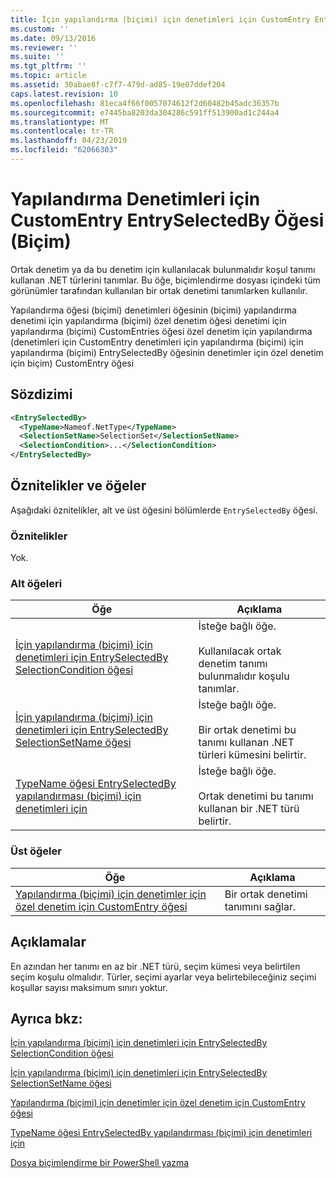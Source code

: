 ```yaml
---
title: İçin yapılandırma (biçimi) için denetimleri için CustomEntry EntrySelectedBy öğesi | Microsoft Docs
ms.custom: ''
ms.date: 09/13/2016
ms.reviewer: ''
ms.suite: ''
ms.tgt_pltfrm: ''
ms.topic: article
ms.assetid: 30abae8f-c7f7-479d-ad85-19e07ddef204
caps.latest.revision: 10
ms.openlocfilehash: 81eca4f66f0057074612f2d60482b45adc36357b
ms.sourcegitcommit: e7445ba8203da304286c591ff513900ad1c244a4
ms.translationtype: MT
ms.contentlocale: tr-TR
ms.lasthandoff: 04/23/2019
ms.locfileid: "62066303"
---
```

# <a name="entryselectedby-element-for-customentry-for-controls-for-configuration-format"></a>Yapılandırma Denetimleri için CustomEntry EntrySelectedBy Öğesi (Biçim)

Ortak denetim ya da bu denetim için kullanılacak bulunmalıdır koşul tanımı kullanan .NET türlerini tanımlar. Bu öğe, biçimlendirme dosyası içindeki tüm görünümler tarafından kullanılan bir ortak denetimi tanımlarken kullanılır.

Yapılandırma öğesi (biçimi) denetimleri öğesinin (biçimi) yapılandırma denetimi için yapılandırma (biçimi) özel denetim öğesi denetimi için yapılandırma (biçimi) CustomEntries öğesi özel denetim için yapılandırma (denetimleri için CustomEntry denetimleri için yapılandırma (biçimi) için yapılandırma (biçimi) EntrySelectedBy öğesinin denetimler için özel denetim için biçim) CustomEntry öğesi

## <a name="syntax"></a>Sözdizimi

```xml
<EntrySelectedBy>
  <TypeName>Nameof.NetType</TypeName>
  <SelectionSetName>SelectionSet</SelectionSetName>
  <SelectionCondition>...</SelectionCondition>
</EntrySelectedBy>
```

## <a name="attributes-and-elements"></a>Öznitelikler ve öğeler

Aşağıdaki öznitelikler, alt ve üst öğesini bölümlerde `EntrySelectedBy` öğesi.

### <a name="attributes"></a>Öznitelikler

Yok.

### <a name="child-elements"></a>Alt öğeleri

|Öğe|Açıklama|
|-------------|-----------------|
|[İçin yapılandırma (biçimi) için denetimleri için EntrySelectedBy SelectionCondition öğesi](./selectioncondition-element-for-entryselectedby-for-controls-for-configuration-format.md)|İsteğe bağlı öğe.<br /><br /> Kullanılacak ortak denetim tanımı bulunmalıdır koşulu tanımlar.|
|[İçin yapılandırma (biçimi) için denetimleri için EntrySelectedBy SelectionSetName öğesi](./selectionsetname-element-for-selectioncondition-for-controls-for-configuration-format.md)|İsteğe bağlı öğe.<br /><br /> Bir ortak denetimi bu tanımı kullanan .NET türleri kümesini belirtir.|
|[TypeName öğesi EntrySelectedBy yapılandırması (biçimi) için denetimleri için](./typename-element-for-entryselectedby-for-controls-for-configuration-format.md)|İsteğe bağlı öğe.<br /><br /> Ortak denetimi bu tanımı kullanan bir .NET türü belirtir.|

### <a name="parent-elements"></a>Üst öğeler

|Öğe|Açıklama|
|-------------|-----------------|
|[Yapılandırma (biçimi) için denetimler için özel denetim için CustomEntry öğesi](./customentry-element-for-customcontrol-for-controls-for-configuration-format.md)|Bir ortak denetimi tanımını sağlar.|

## <a name="remarks"></a>Açıklamalar

En azından her tanımı en az bir .NET türü, seçim kümesi veya belirtilen seçim koşulu olmalıdır. Türler, seçimi ayarlar veya belirtebileceğiniz seçimi koşullar sayısı maksimum sınırı yoktur.

## <a name="see-also"></a>Ayrıca bkz:

[İçin yapılandırma (biçimi) için denetimleri için EntrySelectedBy SelectionCondition öğesi](./selectioncondition-element-for-entryselectedby-for-controls-for-configuration-format.md)

[İçin yapılandırma (biçimi) için denetimleri için EntrySelectedBy SelectionSetName öğesi](./selectionsetname-element-for-selectioncondition-for-controls-for-configuration-format.md)

[Yapılandırma (biçimi) için denetimler için özel denetim için CustomEntry öğesi](./customentry-element-for-customcontrol-for-controls-for-configuration-format.md)

[TypeName öğesi EntrySelectedBy yapılandırması (biçimi) için denetimleri için](./typename-element-for-selectioncondition-for-controls-for-configuration-format.md)

[Dosya biçimlendirme bir PowerShell yazma](./writing-a-powershell-formatting-file.md)
